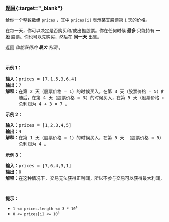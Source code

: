### [题目](https://leetcode.cn/problems/best-time-to-buy-and-sell-stock-ii/){:target="_blank"}

<p>给你一个整数数组 <code>prices</code> ，其中&nbsp;<code>prices[i]</code> 表示某支股票第 <code>i</code> 天的价格。</p>

<p>在每一天，你可以决定是否购买和/或出售股票。你在任何时候&nbsp;<strong>最多</strong>&nbsp;只能持有 <strong>一股</strong> 股票。你也可以先购买，然后在 <strong>同一天</strong> 出售。</p>

<p>返回 <em>你能获得的 <strong>最大</strong> 利润</em>&nbsp;。</p>

<p>&nbsp;</p>

<p><strong>示例 1：</strong></p>

<pre>
<strong>输入：</strong>prices = [7,1,5,3,6,4]
<strong>输出：</strong>7
<strong>解释：</strong>在第 2 天（股票价格 = 1）的时候买入，在第 3 天（股票价格 = 5）的时候卖出, 这笔交易所能获得利润 = 5 - 1 = 4 。
&nbsp;    随后，在第 4 天（股票价格 = 3）的时候买入，在第 5 天（股票价格 = 6）的时候卖出, 这笔交易所能获得利润 = 6 - 3 = 3 。
     总利润为 4 + 3 = 7 。</pre>

<p><strong>示例 2：</strong></p>

<pre>
<strong>输入：</strong>prices = [1,2,3,4,5]
<strong>输出：</strong>4
<strong>解释：</strong>在第 1 天（股票价格 = 1）的时候买入，在第 5 天 （股票价格 = 5）的时候卖出, 这笔交易所能获得利润 = 5 - 1 = 4 。
&nbsp;    总利润为 4 。</pre>

<p><strong>示例&nbsp;3：</strong></p>

<pre>
<strong>输入：</strong>prices = [7,6,4,3,1]
<strong>输出：</strong>0
<strong>解释：</strong>在这种情况下, 交易无法获得正利润，所以不参与交易可以获得最大利润，最大利润为 0 。</pre>

<p>&nbsp;</p>

<p><strong>提示：</strong></p>

<ul>
	<li><code>1 &lt;= prices.length &lt;= 3 * 10<sup>4</sup></code></li>
	<li><code>0 &lt;= prices[i] &lt;= 10<sup>4</sup></code></li>
</ul>
